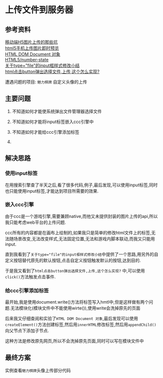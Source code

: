 # 上传文件到服务器

## 参考资料
[移动端H5图片上传的那些坑](http://blog.csdn.net/chelen_jak/article/details/52163752)		
[html5手机上传图片即时预览](http://www.sucaihuo.com/js/292.html)		
[HTML DOM Document 对象](http://www.runoob.com/jsref/dom-obj-document.html)		
[HTML5/number-state](https://www.w3.org/html/ig/zh/wiki/HTML5/number-state#.E6.96.87.E4.BB.B6.E4.B8.8A.E4.BC.A0.E7.8A.B6.E6.80.81)		
[关于type="file"的input框样式修改小结](http://www.jb51.net/web/224636.html)		
[html点击button弹出选择文件,上传,这个怎么实现?](http://tieba.baidu.com/p/4018364950)		


遭遇问题的项目: `魅力棋牌`	自定义头像的上传	

## 主要问题

1. 不知道如何才能使系统弹出文件管理器选择文件	
		 
2. 不知道如何才能将input标签嵌入ccc引擎中

3. 不知道如何才能给ccc引擎添加标签

4. 

## 解决思路

### 使用input标签

在用搜索引擎查了半天之后,看了很多代码,例子,最后发现,可以使用input标签,同时也只能使用input标签,才能达到项目所需要的效果.

### 嵌入ccc引擎

由于ccc是一个游戏引擎,需要兼顾native,而他又未提供封装的图片上传的api,所以我只能考虑web平台的上传问题.


ccc所有的内容都是在画布上绘制的,如果我只是简单的修改html文件上的标签,无法随场景改变,无法改变样式,无法固定位置,无法和游戏内脚本联动,而我又只能用input.	

	
直到我看到了`关于type="file"的input框样式修改小结`中提供了一个思路,用另外的自定义按钮替代原先的默认按钮,点击自定义按钮触发默认的按钮,达到目的.	

于是我又看到了`html点击button弹出选择文件,上传,这个怎么实现?`	中,可以使用`click()`方法触发点击事件.

### 给ccc引擎添加标签

最开始,我是使用document.write()方法将标签写入hmtl中,但是这样做有两个问题.无法模块化(模块文件中不能使用wirte()),使用write会洗掉原先的页面

后来我又仔细查阅和实验了`HTML DOM Document 对象`,最后发现可以使用`createElement()`方法创建标签,然后用`innerHTML`修改标签,然后用`appendChild()`向父节点下添加子节点.

这种方法是修改原先网页,所以不会洗掉原先页面,同时可以写在模块文件中

## 最终方案

实例查看`魅力棋牌`头像上传部分代码
